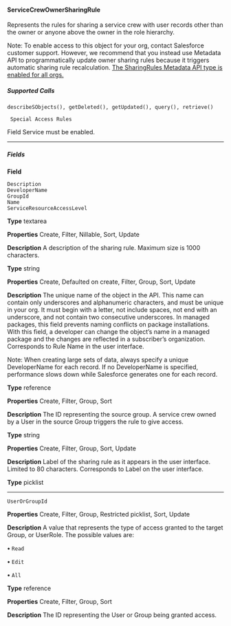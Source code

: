#### ServiceCrewOwnerSharingRule

Represents the rules for sharing a service crew with user records other than the owner or anyone above the owner in the role hierarchy.

Note: To enable access to this object for your org, contact Salesforce customer support. However, we recommend that you
instead use Metadata API to programmatically update owner sharing rules because it triggers automatic sharing rule recalculation.
[The SharingRules Metadata API type is enabled for all orgs.](https://developer.salesforce.com/docs/atlas.en-us.254.0.api_meta.meta/api_meta/meta_sharingrules.htm)

##### Supported Calls
```
describeSObjects(), getDeleted(), getUpdated(), query(), retrieve()

 Special Access Rules

```
Field Service must be enabled.


-----

##### Fields

**Field**
```
Description
DeveloperName
GroupId
Name
ServiceResourceAccessLevel

```

**Type**
textarea

**Properties**
Create, Filter, Nillable, Sort, Update

**Description**
A description of the sharing rule. Maximum size is 1000 characters.

**Type**
string

**Properties**
Create, Defaulted on create, Filter, Group, Sort, Update

**Description**
The unique name of the object in the API. This name can contain only underscores and
alphanumeric characters, and must be unique in your org. It must begin with a letter, not
include spaces, not end with an underscore, and not contain two consecutive underscores.
In managed packages, this field prevents naming conflicts on package installations. With
this field, a developer can change the object’s name in a managed package and the changes
are reflected in a subscriber’s organization. Corresponds to Rule Name in the user interface.

Note: When creating large sets of data, always specify a unique DeveloperName
for each record. If no DeveloperName is specified, performance slows down while
Salesforce generates one for each record.

**Type**
reference

**Properties**
Create, Filter, Group, Sort

**Description**
The ID representing the source group. A service crew owned by a User in the source Group
triggers the rule to give access.

**Type**
string

**Properties**
Create, Filter, Group, Sort, Update

**Description**
Label of the sharing rule as it appears in the user interface. Limited to 80 characters.
Corresponds to Label on the user interface.

**Type**
picklist


-----

```
UserOrGroupId

```

**Properties**
Create, Filter, Group, Restricted picklist, Sort, Update

**Description**
A value that represents the type of access granted to the target Group, or UserRole. The
possible values are:

**•** `Read`

**•** `Edit`

**•** `All`

**Type**
reference

**Properties**
Create, Filter, Group, Sort

**Description**
The ID representing the User or Group being granted access.

